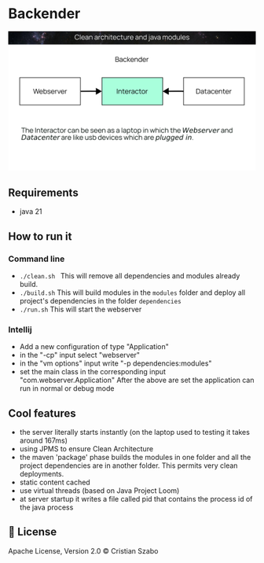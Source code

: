 # Backender
![alt text](https://github.com/lcristianiim/backender/blob/jigsaw-implementation/description.png?raw=true)

## Requirements
- java 21 

## How to run it
### Command line
- `./clean.sh ` This will remove all dependencies and modules already build.
- `./build.sh` This will build modules in the `modules` folder and deploy all project's dependencies in the folder `dependencies`
- `./run.sh` This will start the webserver

### Intellij
- Add a new configuration of type "Application"
- in the "-cp" input select "webserver"
- in the "vm options" input write "-p dependencies:modules"
- set the main class in the corresponding input "com.webserver.Application"
After the above are set the application can run in normal or debug mode

## Cool features
- the server literally starts instantly (on the laptop used to testing it takes around 167ms)
- using JPMS to ensure Clean Architecture
- the maven 'package' phase builds the modules in one folder and all the project dependencies are in another folder. This permits very clean deployments.
- static content cached
- use virtual threads (based on Java Project Loom)
- at server startup it writes a file called pid that contains the process id of the java process



## :scroll: License
Apache License, Version 2.0 © Cristian Szabo